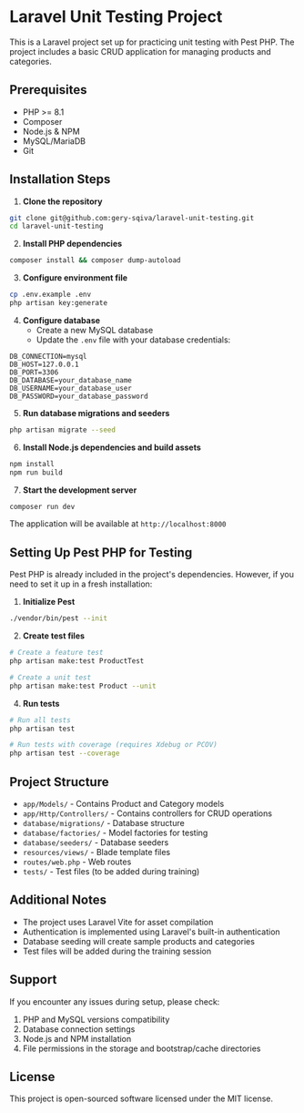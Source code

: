 # Laravel Unit Testing Project

This is a Laravel project set up for practicing unit testing with Pest PHP. The project includes a basic CRUD application for managing products and categories.

## Prerequisites

- PHP >= 8.1
- Composer
- Node.js & NPM
- MySQL/MariaDB
- Git

## Installation Steps

1. **Clone the repository**
```bash
git clone git@github.com:gery-sqiva/laravel-unit-testing.git
cd laravel-unit-testing
```

2. **Install PHP dependencies**
```bash
composer install && composer dump-autoload
```

3. **Configure environment file**
```bash
cp .env.example .env
php artisan key:generate
```

4. **Configure database**
   - Create a new MySQL database
   - Update the `.env` file with your database credentials:
```env
DB_CONNECTION=mysql
DB_HOST=127.0.0.1
DB_PORT=3306
DB_DATABASE=your_database_name
DB_USERNAME=your_database_user
DB_PASSWORD=your_database_password
```

5. **Run database migrations and seeders**
```bash
php artisan migrate --seed
```

6. **Install Node.js dependencies and build assets**
```bash
npm install
npm run build
```

7. **Start the development server**
```bash
composer run dev
```

The application will be available at `http://localhost:8000`

## Setting Up Pest PHP for Testing

Pest PHP is already included in the project's dependencies. However, if you need to set it up in a fresh installation:

1. **Initialize Pest**
```bash
./vendor/bin/pest --init
```

2. **Create test files**
```bash
# Create a feature test
php artisan make:test ProductTest

# Create a unit test
php artisan make:test Product --unit
```

4. **Run tests**
```bash
# Run all tests
php artisan test

# Run tests with coverage (requires Xdebug or PCOV)
php artisan test --coverage
```

## Project Structure

- `app/Models/` - Contains Product and Category models
- `app/Http/Controllers/` - Contains controllers for CRUD operations
- `database/migrations/` - Database structure
- `database/factories/` - Model factories for testing
- `database/seeders/` - Database seeders
- `resources/views/` - Blade template files
- `routes/web.php` - Web routes
- `tests/` - Test files (to be added during training)

## Additional Notes

- The project uses Laravel Vite for asset compilation
- Authentication is implemented using Laravel's built-in authentication
- Database seeding will create sample products and categories
- Test files will be added during the training session

## Support

If you encounter any issues during setup, please check:
1. PHP and MySQL versions compatibility
2. Database connection settings
3. Node.js and NPM installation
4. File permissions in the storage and bootstrap/cache directories

## License

This project is open-sourced software licensed under the MIT license.